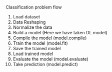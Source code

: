 Classification problem flow

1.	Load dataset
2.	Data Reshaping
3.	Normalize the data
4.	Build a model (Here we have taken DL model)
5.	Compile the model (model.compile)
6.	Train the model (model.fit)
7.	Save the trained model
8.	Load trained model
9.	Evaluate the model (model.evaluate)
10.	Take prediction (model.predict)
